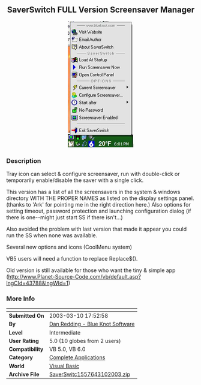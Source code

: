 ﻿<div align="center">

## SaverSwitch FULL Version Screensaver Manager

<img src="PIC2003310198451191.jpg">
</div>

### Description

Tray icon can select & configure screensaver, run with double-click or temporarily enable/disable the saver with a single click.

This version has a list of all the screensavers in the system & windows directory WITH THE PROPER NAMES as listed on the display settings panel. (thanks to 'Ark' for pointing me in the right direction here.) Also options for setting timeout, password protection and launching configuration dialog (if there is one--might just start SS if there isn't...)

Also avoided the problem with last version that made it appear you could run the SS when none was available.

Several new options and icons (CoolMenu system)

VB5 users will need a function to replace Replace$().

Old version is still available for those who want the tiny & simple app (http://www.Planet-Source-Code.com/vb/default.asp?lngCId=43788&lngWId=1)
 
### More Info
 


<span>             |<span>
---                |---
**Submitted On**   |2003-03-10 17:52:58
**By**             |[Dan Redding \- Blue Knot Software](https://github.com/Planet-Source-Code/PSCIndex/blob/master/ByAuthor/dan-redding-blue-knot-software.md)
**Level**          |Intermediate
**User Rating**    |5.0 (10 globes from 2 users)
**Compatibility**  |VB 5\.0, VB 6\.0
**Category**       |[Complete Applications](https://github.com/Planet-Source-Code/PSCIndex/blob/master/ByCategory/complete-applications__1-27.md)
**World**          |[Visual Basic](https://github.com/Planet-Source-Code/PSCIndex/blob/master/ByWorld/visual-basic.md)
**Archive File**   |[SaverSwitc1557643102003\.zip](https://github.com/Planet-Source-Code/dan-redding-blue-knot-software-saverswitch-full-version-screensaver-manager__1-43915/archive/master.zip)








